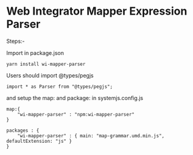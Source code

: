 # Web Integrator Mapper Expression Parser #

Steps:-

Import in package.json
```
yarn install wi-mapper-parser
```

Users should import @types/pegjs
```
import * as Parser from "@types/pegjs";
```
and setup the map: and package: in systemjs.config.js
```
map:{
    "wi-mapper-parser" : "npm:wi-mapper-parser"
}

packages : {
    "wi-mapper-parser" : { main: "map-grammar.umd.min.js", defaultExtension: "js" }
}
```
